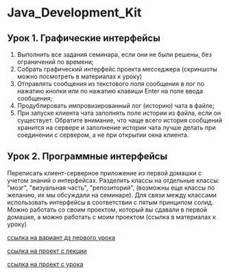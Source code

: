 ﻿# Java_Development_Kit
## Урок 1. Графические интерфейсы
1.	Выполнить все задания семинара, если они не были решены, без ограничений по времени;
2.	Собрать графический интерфейс проекта месседжера (скриншоты можно посмотреть в материалах к уроку)
3.	Отправлять сообщения из текстового поля сообщения в лог по нажатию кнопки или по нажатию клавиши Enter на поле ввода сообщения;
4.	Продублировать импровизированный лог (историю) чата в файле;
5.	При запуске клиента чата заполнять поле истории из файла, если он существует. Обратите внимание, что чаще всего история сообщений хранится на сервере и заполнение истории чата лучше делать при соединении с сервером, а не при открытии окна клиента.

## Урок 2. Программные интерфейсы
Переписать клиент-серверное приложение из первой домашки с учетом знаний о интерфейсах. Разделить классы на отдельные классы: "мозг", "визуальная часть", "репозиторий", 
(возможны еще классы по желанию, их мы обсуждали на семинаре). Для связи между классами использовать интерфейсы в соответствии с пятым принципом солид. Можно работать со своим проектом, 
который вы сдавали в первой домашке, а можно работать с моим проектом (ссылка в материалах к уроку)

[ссылка на вариант дз первого урока](https://github.com/Liberate520/jdk_server_lesson1)

[ссылка на проект с лекции](https://github.com/Liberate520/animation_test)

[ссылка на проект с урока](https://github.com/Liberate520/jdk_server_lesson2)


